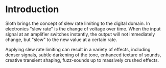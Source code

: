# Introduction

<span class="txt-green">Sloth</span> brings the concept of slew rate limiting to the digital domain.
In electronics "slew rate" is the change of voltage over time.
When the input signal at an amplifier switches instantly, the output will not immediately change, but "slew" to the new
value at a certain rate.

Applying slew rate limiting can result in a variety of effects, including denser signals, subtle darkening of the
tone, enhanced texture of sounds, creative transient shaping, fuzz-sounds up to massively crushed effects.

<div class="pb"></div>
